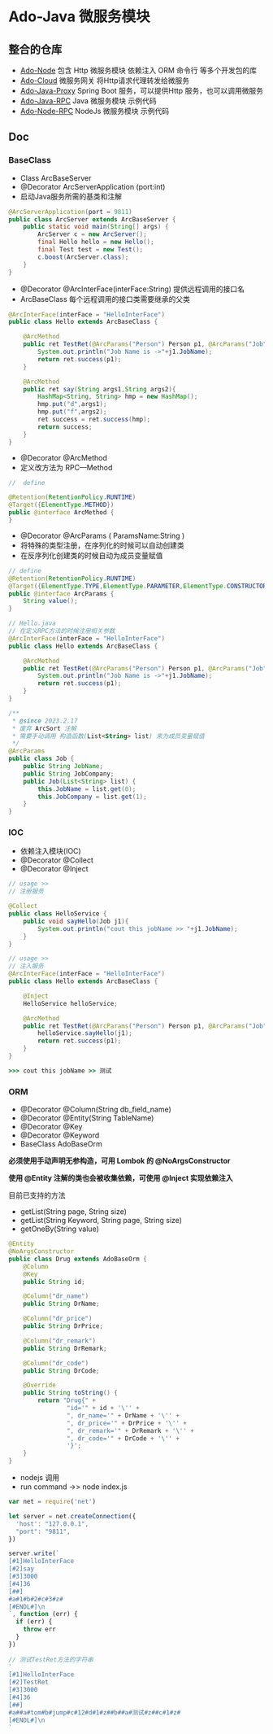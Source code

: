 # Ado-Java 微服务模块

## 整合的仓库
- [Ado-Node](https://github.com/chelizichen/ado-node) 包含 Http 微服务模块 依赖注入 ORM 命令行 等多个开发包的库
- [Ado-Cloud](https://github.com/chelizichen/ado-cloud) 微服务网关 将Http请求代理转发给微服务
- [Ado-Java-Proxy](https://github.com/chelizichen/ado-java-proxy) Spring Boot 服务，可以提供Http 服务，也可以调用微服务
- [Ado-Java-RPC](https://github.com/chelizichen/ado-java-rpc) Java 微服务模块 示例代码
- [Ado-Node-RPC](https://github.com/chelizichen/ado-node-rpc) NodeJs 微服务模块 示例代码


## Doc

### BaseClass
- Class ArcBaseServer
- @Decorator ArcServerApplication (port:int)
- 启动Java服务所需的基类和注解
````Java
@ArcServerApplication(port = 9811)
public class ArcServer extends ArcBaseServer {
    public static void main(String[] args) {
        ArcServer c = new ArcServer();
        final Hello hello = new Hello();
        final Test test = new Test();
        c.boost(ArcServer.class);
    }
}

````

- @Decorator @ArcInterFace(interFace:String) 提供远程调用的接口名
- ArcBaseClass 每个远程调用的接口类需要继承的父类
````Java
@ArcInterFace(interFace = "HelloInterFace")
public class Hello extends ArcBaseClass {

    @ArcMethod
    public ret TestRet(@ArcParams("Person") Person p1, @ArcParams("Job")Job j1){
        System.out.println("Job Name is ->"+j1.JobName);
        return ret.success(p1);
    }

    @ArcMethod
    public ret say(String args1,String args2){
        HashMap<String, String> hmp = new HashMap();
        hmp.put("d",args1);
        hmp.put("f",args2);
        ret success = ret.success(hmp);
        return success;
    }
}

````


- @Decorator @ArcMethod
- 定义改方法为 RPC—Method

````java
//  define

@Retention(RetentionPolicy.RUNTIME)
@Target({ElementType.METHOD})
public @interface ArcMethod {
}

````

- @Decorator @ArcParams ( ParamsName:String )
- 将特殊的类型注册，在序列化的时候可以自动创建类
- 在反序列化创建类的时候自动为成员变量赋值

````java
// define
@Retention(RetentionPolicy.RUNTIME)
@Target({ElementType.TYPE,ElementType.PARAMETER,ElementType.CONSTRUCTOR})
public @interface ArcParams {
    String value();
}

// Hello.java 
// 在定义RPC方法的时候注册相关参数
@ArcInterFace(interFace = "HelloInterFace")
public class Hello extends ArcBaseClass {

    @ArcMethod
    public ret TestRet(@ArcParams("Person") Person p1, @ArcParams("Job")Job j1){
        System.out.println("Job Name is ->"+j1.JobName);
        return ret.success(p1);
    }
}

/**
 * @since 2023.2.17
 * 废弃 ArcSort 注解
 * 需要手动调用 构造函数(List<String> list) 来为成员变量赋值
 */
@ArcParams
public class Job {
    public String JobName;
    public String JobCompany;
    public Job(List<String> list) {
        this.JobName = list.get(0);
        this.JobCompany = list.get(1);
    }
}


````
### IOC
- 依赖注入模块(IOC)
- @Decorator @Collect
- @Decorator @Inject
````java
// usage >>
// 注册服务

@Collect
public class HelloService {
    public void sayHello(Job j1){
        System.out.println("cout this jobName >> "+j1.JobName);
    }
}

// usage >>
// 注入服务
@ArcInterFace(interFace = "HelloInterFace")
public class Hello extends ArcBaseClass {

    @Inject
    HelloService helloService;

    @ArcMethod
    public ret TestRet(@ArcParams("Person") Person p1, @ArcParams("Job") Job j1) {
        helloService.sayHello(j1);
        return ret.success(p1);
    }
}

````

````cmd
>>> cout this jobName >> 测试
````


### ORM
- @Decorator @Column(String db_field_name)
- @Decorator @Entity(String TableName)
- @Decorator @Key
- @Decorator @Keyword
- BaseClass AdoBaseOrm 

**必须使用手动声明无参构造，可用 Lombok 的 @NoArgsConstructor**
 
**使用 @Entity 注解的类也会被收集依赖，可使用 @Inject 实现依赖注入**

目前已支持的方法
- getList(String page, String size)
- getList(String Keyword, String page, String size)
- getOneBy(String value)

````java
@Entity
@NoArgsConstructor
public class Drug extends AdoBaseOrm {
    @Column
    @Key
    public String id;

    @Column("dr_name")
    public String DrName;

    @Column("dr_price")
    public String DrPrice;

    @Column("dr_remark")
    public String DrRemark;

    @Column("dr_code")
    public String DrCode;

    @Override
    public String toString() {
        return "Drug{" +
                "id='" + id + '\'' +
                ", dr_name='" + DrName + '\'' +
                ", dr_price='" + DrPrice + '\'' +
                ", dr_remark='" + DrRemark + '\'' +
                ", dr_code='" + DrCode + '\'' +
                '}';
    }
}

````

- nodejs 调用
- run command ->> node index.js
````js
var net = require('net')

let server = net.createConnection({
  'host': "127.0.0.1",
  "port": "9811",
})

server.write(`
[#1]HelloInterFace
[#2]say
[#3]3000
[#4]36
[##]
#a#1#b#2#c#3#z#
[#ENDL#]\n
`, function (err) {
  if (err) {
    throw err
  }
})
    
// 测试TestRet方法的字符串    
`
[#1]HelloInterFace
[#2]TestRet
[#3]3000
[#4]36
[##]
#a##a#tom#b#jump#c#12#d#1#z##b##a#测试#z##c#1#z#
[#ENDL#]\n
`
````
